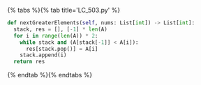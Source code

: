 {% tabs %}{% tab title='LC_503.py' %}

```py
def nextGreaterElements(self, nums: List[int]) -> List[int]:
  stack, res = [], [-1] * len(A)
  for i in range(len(A)) * 2:
    while stack and (A[stack[-1]] < A[i]):
      res[stack.pop()] = A[i]
    stack.append(i)
  return res
```

{% endtab %}{% endtabs %}
